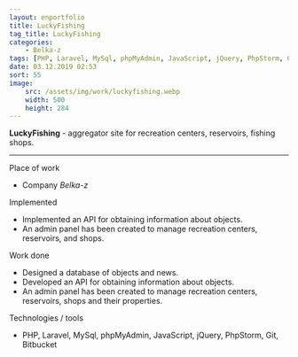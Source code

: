 ```yaml
---
layout: enportfolio
title: LuckyFishing
tag_title: LuckyFishing
categories:
    - Belka-z
tags: [PHP, Laravel, MySql, phpMyAdmin, JavaScript, jQuery, PhpStorm, Git, Bitbucket]
date: 03.12.2019 02:53
sort: 55
image: 
    src: /assets/img/work/luckyfishing.webp 
    width: 500
    height: 284
---
```


**LuckyFishing** - aggregator site for recreation centers, reservoirs, fishing shops.

---

Place of work

* Company _Belka-z_

Implemented

* Implemented an API for obtaining information about objects.
* An admin panel has been created to manage recreation centers, reservoirs, and shops.

Work done

* Designed a database of objects and news.
* Developed an API for obtaining information about objects.
* An admin panel has been created to manage recreation centers, reservoirs, shops and their properties.


Technologies / tools

* PHP, Laravel, MySql, phpMyAdmin, JavaScript, jQuery, PhpStorm, Git, Bitbucket

